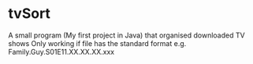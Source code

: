 tvSort
======

A small program (My first project in Java) that organised downloaded TV shows
Only working if file has the standard format
e.g. Family.Guy.S01E11.XX.XX.XX.xxx